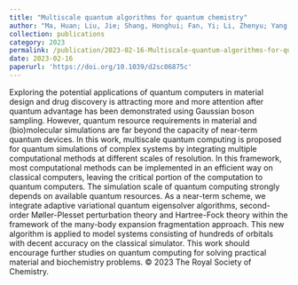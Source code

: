 ```yaml
---
title: "Multiscale quantum algorithms for quantum chemistry"
author: "Ma, Huan; Liu, Jie; Shang, Honghui; Fan, Yi; Li, Zhenyu; Yang, Jinlong"
collection: publications
category: 2023
permalink: /publication/2023-02-16-Multiscale-quantum-algorithms-for-quantum-chemistry
date: 2023-02-16
paperurl: 'https://doi.org/10.1039/d2sc06875c'
---
```


Exploring the potential applications of quantum computers in material design and drug discovery is attracting more and more attention after quantum advantage has been demonstrated using Gaussian boson sampling. However, quantum resource requirements in material and (bio)molecular simulations are far beyond the capacity of near-term quantum devices. In this work, multiscale quantum computing is proposed for quantum simulations of complex systems by integrating multiple computational methods at different scales of resolution. In this framework, most computational methods can be implemented in an efficient way on classical computers, leaving the critical portion of the computation to quantum computers. The simulation scale of quantum computing strongly depends on available quantum resources. As a near-term scheme, we integrate adaptive variational quantum eigensolver algorithms, second-order Møller-Plesset perturbation theory and Hartree-Fock theory within the framework of the many-body expansion fragmentation approach. This new algorithm is applied to model systems consisting of hundreds of orbitals with decent accuracy on the classical simulator. This work should encourage further studies on quantum computing for solving practical material and biochemistry problems. © 2023 The Royal Society of Chemistry.
